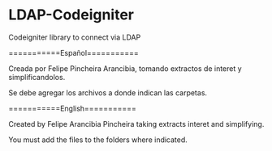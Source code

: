LDAP-Codeigniter
================

Codeigniter library to connect via LDAP

===========Español===========

Creada por Felipe Pincheira Arancibia, tomando extractos de interet y simplificandolos.

Se debe agregar los archivos a donde indican las carpetas.


===========English===========

Created by Felipe Arancibia Pincheira taking extracts interet and simplifying.

You must add the files to the folders where indicated.
